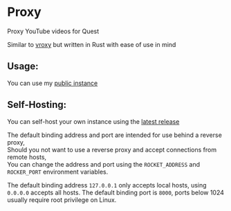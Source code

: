 # Proxy

Proxy YouTube videos for Quest

Similar to [vroxy](https://github.com/techanon/vroxy) but written in Rust with ease of use in mind

## Usage:

You can use my [public instance](https://shay.loan)

## Self-Hosting:

You can self-host your own instance using the [latest release](https://github.com/ShayBox/VRC-YT-Proxy/releases/latest)

The default binding address and port are intended for use behind a reverse proxy,  
Should you not want to use a reverse proxy and accept connections from remote hosts,  
You can change the address and port using the `ROCKET_ADDRESS` and `ROCKER_PORT` environment variables.

The default binding address `127.0.0.1` only accepts local hosts, using `0.0.0.0` accepts all hosts.
The default binding port is `8000`, ports below 1024 usually require root privilege on Linux.
